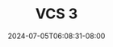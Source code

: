--- 
title: "VCS 3"
description: "download   VCS 3   durasi panjang terbaru"
date: 2024-07-05T06:08:31-08:00
file_code: "fbc0ye08caq2"
draft: false
cover: "kvxw792nu7d7syow.jpg"
tags: ["VCS", "bokep-indo", "bokep-viral", "bokep-ig"]
length: 163
fld_id: "1482578"
foldername: "ALIYA TOBRUT"
categories: ["ALIYA TOBRUT"]
views: 0
---